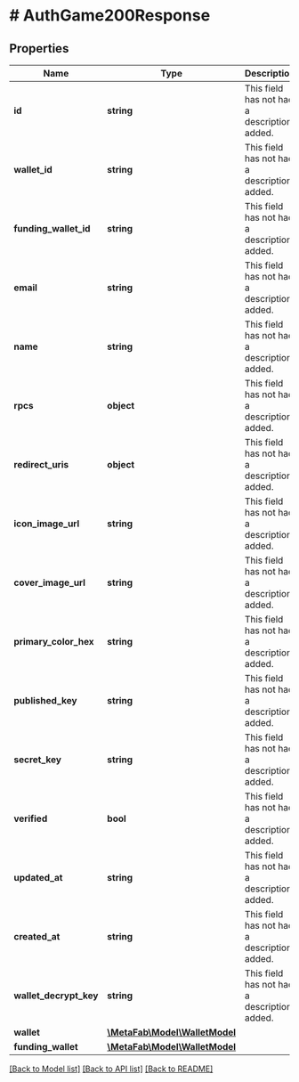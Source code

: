 # # AuthGame200Response

## Properties

Name | Type | Description | Notes
------------ | ------------- | ------------- | -------------
**id** | **string** | This field has not had a description added. | [optional]
**wallet_id** | **string** | This field has not had a description added. | [optional]
**funding_wallet_id** | **string** | This field has not had a description added. | [optional]
**email** | **string** | This field has not had a description added. | [optional]
**name** | **string** | This field has not had a description added. | [optional]
**rpcs** | **object** | This field has not had a description added. | [optional]
**redirect_uris** | **object** | This field has not had a description added. | [optional]
**icon_image_url** | **string** | This field has not had a description added. | [optional]
**cover_image_url** | **string** | This field has not had a description added. | [optional]
**primary_color_hex** | **string** | This field has not had a description added. | [optional]
**published_key** | **string** | This field has not had a description added. | [optional]
**secret_key** | **string** | This field has not had a description added. | [optional]
**verified** | **bool** | This field has not had a description added. | [optional]
**updated_at** | **string** | This field has not had a description added. | [optional]
**created_at** | **string** | This field has not had a description added. | [optional]
**wallet_decrypt_key** | **string** | This field has not had a description added. | [optional]
**wallet** | [**\MetaFab\Model\WalletModel**](WalletModel.md) |  | [optional]
**funding_wallet** | [**\MetaFab\Model\WalletModel**](WalletModel.md) |  | [optional]

[[Back to Model list]](../../README.md#models) [[Back to API list]](../../README.md#endpoints) [[Back to README]](../../README.md)

